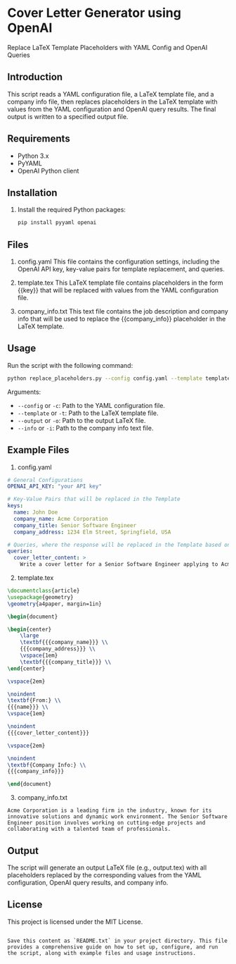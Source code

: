 # Cover Letter Generator using OpenAI

Replace LaTeX Template Placeholders with YAML Config and OpenAI Queries

## Introduction

This script reads a YAML configuration file, a LaTeX template file, and a company info file, then replaces placeholders in the LaTeX template with values from the YAML configuration and OpenAI query results. The final output is written to a specified output file.

## Requirements

- Python 3.x
- PyYAML
- OpenAI Python client

## Installation

1. Install the required Python packages:

   ```bash
   pip install pyyaml openai
   ```

## Files

1. config.yaml
   This file contains the configuration settings, including the OpenAI API key, key-value pairs for template replacement, and queries.

2. template.tex
   This LaTeX template file contains placeholders in the form {{key}} that will be replaced with values from the YAML configuration file.

3. company_info.txt
   This text file contains the job description and company info that will be used to replace the {{company_info}} placeholder in the LaTeX template.

## Usage

Run the script with the following command:

```bash
python replace_placeholders.py --config config.yaml --template template.tex --output output.tex --info company_info.txt
```

Arguments:

- `--config` or `-c`: Path to the YAML configuration file.
- `--template` or `-t`: Path to the LaTeX template file.
- `--output` or `-o`: Path to the output LaTeX file.
- `--info` or `-i`: Path to the company info text file.

## Example Files

1. config.yaml

```yaml
# General Configurations
OPENAI_API_KEY: "your API key"

# Key-Value Pairs that will be replaced in the Template
keys:
  name: John Doe
  company_name: Acme Corporation
  company_title: Senior Software Engineer
  company_address: 1234 Elm Street, Springfield, USA

# Queries, where the response will be replaced in the Template based on that key
queries:
  cover_letter_content: >
    Write a cover letter for a Senior Software Engineer applying to Acme Corporation.
```

2. template.tex

```latex
\documentclass{article}
\usepackage{geometry}
\geometry{a4paper, margin=1in}

\begin{document}

\begin{center}
    \large
    \textbf{{{company_name}}} \\
    {{{company_address}}} \\
    \vspace{1em}
    \textbf{{{company_title}}} \\
\end{center}

\vspace{2em}

\noindent
\textbf{From:} \\
{{{name}}} \\
\vspace{1em}

\noindent
{{{cover_letter_content}}}

\vspace{2em}

\noindent
\textbf{Company Info:} \\
{{{company_info}}}

\end{document}
```

3. company_info.txt

```
Acme Corporation is a leading firm in the industry, known for its innovative solutions and dynamic work environment. The Senior Software Engineer position involves working on cutting-edge projects and collaborating with a talented team of professionals.
```

## Output

The script will generate an output LaTeX file (e.g., output.tex) with all placeholders replaced by the corresponding values from the YAML configuration, OpenAI query results, and company info.

## License

This project is licensed under the MIT License.

```

Save this content as `README.txt` in your project directory. This file provides a comprehensive guide on how to set up, configure, and run the script, along with example files and usage instructions.
```
